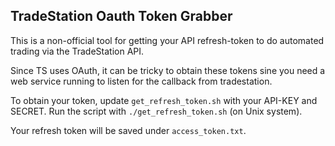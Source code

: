 TradeStation Oauth Token Grabber
--------------------------------

This is a non-official tool for getting your API refresh-token to do automated
trading via the TradeStation API.

Since TS uses OAuth, it can be tricky to obtain these tokens sine you need a 
web service running to listen for the callback from tradestation.

To obtain your token, update `get_refresh_token.sh` with your API-KEY and SECRET.
Run the script with `./get_refresh_token.sh` (on Unix system). 

Your refresh token will be saved under `access_token.txt`.